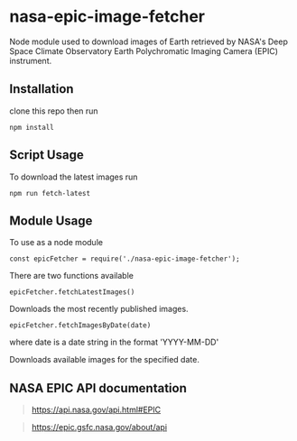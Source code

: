 # nasa-epic-image-fetcher

Node module used to download images of Earth retrieved by NASA's 
Deep Space Climate Observatory
Earth Polychromatic Imaging Camera (EPIC) instrument.

## Installation
clone this repo then run

`npm install`

## Script Usage

To download the latest images run

`npm run fetch-latest`

## Module Usage

To use as a node module

`const epicFetcher = require('./nasa-epic-image-fetcher');`

There are two functions available

`epicFetcher.fetchLatestImages()`

Downloads the most recently published images.

`epicFetcher.fetchImagesByDate(date)`

where date is a date string in the format 'YYYY-MM-DD'

Downloads available images for the specified date.

## NASA EPIC API documentation

> https://api.nasa.gov/api.html#EPIC

> https://epic.gsfc.nasa.gov/about/api
